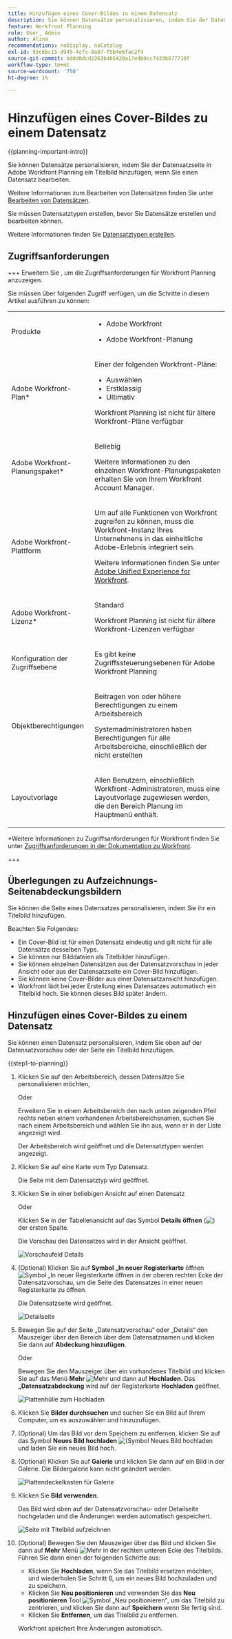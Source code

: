```yaml
---
title: Hinzufügen eines Cover-Bildes zu einem Datensatz
description: Sie können Datensätze personalisieren, indem Sie der Datensatzseite in Adobe Workfront Planning ein Titelbild hinzufügen, wenn Sie einen Datensatz bearbeiten.
feature: Workfront Planning
role: User, Admin
author: Alina
recommendations: noDisplay, noCatalog
exl-id: 93c6bc15-d945-4cfc-8e87-f5b4e6fac2f4
source-git-commit: bddd0dcd2263bd65420a17e4b9cc74336877719f
workflow-type: tm+mt
source-wordcount: '750'
ht-degree: 1%

---
```



# Hinzufügen eines Cover-Bildes zu einem Datensatz

<!--<span class="preview">The highlighted information on this page refers to functionality not yet generally available. It is available only in the Preview environment for all customers. After the monthly releases to Production, the same features are also available in the Production environment for customers who enabled fast releases. </span>   

<span class="preview">For information about fast releases, see [Enable or disable fast releases for your organization](/help/quicksilver/administration-and-setup/set-up-workfront/configure-system-defaults/enable-fast-release-process.md). </span>-->

{{planning-important-intro}}

Sie können Datensätze personalisieren, indem Sie der Datensatzseite in Adobe Workfront Planning ein Titelbild hinzufügen, wenn Sie einen Datensatz bearbeiten.

Weitere Informationen zum Bearbeiten von Datensätzen finden Sie unter [Bearbeiten von Datensätzen](/help/quicksilver/planning/records/edit-records.md).

Sie müssen Datensatztypen erstellen, bevor Sie Datensätze erstellen und bearbeiten können.

Weitere Informationen finden Sie [Datensatztypen erstellen](/help/quicksilver/planning/architecture/create-record-types.md).

## Zugriffsanforderungen

+++ Erweitern Sie , um die Zugriffsanforderungen für Workfront Planning anzuzeigen.

Sie müssen über folgenden Zugriff verfügen, um die Schritte in diesem Artikel ausführen zu können:

<table style="table-layout:auto"> 
<col> 
</col> 
<col> 
</col> 
<tbody> 
    <tr> 
<tr> 
<td> 
   <p> Produkte</p> </td> 
   <td> 
   <ul><li><p> Adobe Workfront</p></li> 
   <li><p> Adobe Workfront-Planung<p></li></ul></td> 
  </tr>   
<tr> 
   <td role="rowheader"><p>Adobe Workfront-Plan*</p></td> 
   <td> 
<p>Einer der folgenden Workfront-Pläne:</p> 
<ul><li>Auswählen</li> 
<li>Erstklassig</li> 
<li>Ultimativ</li></ul> 
<p>Workfront Planning ist nicht für ältere Workfront-Pläne verfügbar</p> 
   </td> 
<tr> 
   <td role="rowheader"><p>Adobe Workfront-Planungspaket*</p></td> 
   <td> 
<p>Beliebig </p> 
<p>Weitere Informationen zu den einzelnen Workfront-Planungspaketen erhalten Sie von Ihrem Workfront Account Manager. </p> 
   </td> 
 <tr> 
   <td role="rowheader"><p>Adobe Workfront-Plattform</p></td> 
   <td> 
<p>Um auf alle Funktionen von Workfront zugreifen zu können, muss die Workfront-Instanz Ihres Unternehmens in das einheitliche Adobe-Erlebnis integriert sein.</p> 
<p>Weitere Informationen finden Sie unter <a href="/help/quicksilver/workfront-basics/navigate-workfront/workfront-navigation/adobe-unified-experience.md">Adobe Unified Experience for Workfront</a>. </p> 
   </td> 
   </tr> 
  </tr> 
  <tr> 
   <td role="rowheader"><p>Adobe Workfront-Lizenz*</p></td> 
   <td><p> Standard</p>
   <p>Workfront Planning ist nicht für ältere Workfront-Lizenzen verfügbar</p> 
  </td> 
  </tr> 
  <tr> 
   <td role="rowheader"><p>Konfiguration der Zugriffsebene</p></td> 
   <td> <p>Es gibt keine Zugriffssteuerungsebenen für Adobe Workfront Planning</p>   
</td> 
  </tr> 
<tr> 
   <td role="rowheader"><p>Objektberechtigungen</p></td> 
   <td>   <p>Beitragen von oder höhere Berechtigungen zu einem Arbeitsbereich </p>  
   <p>Systemadministratoren haben Berechtigungen für alle Arbeitsbereiche, einschließlich der nicht erstellten</p> </td> 
  </tr> 
<tr> 
   <td role="rowheader"><p>Layoutvorlage</p></td> 
   <td> <p>Allen Benutzern, einschließlich Workfront-Administratoren, muss eine Layoutvorlage zugewiesen werden, die den Bereich Planung im Hauptmenü enthält. </p> </td> 
  </tr> 
</tbody> 
</table>

*Weitere Informationen zu Zugriffsanforderungen für Workfront finden Sie unter [Zugriffsanforderungen in der Dokumentation zu Workfront](/help/quicksilver/administration-and-setup/add-users/access-levels-and-object-permissions/access-level-requirements-in-documentation.md).

+++


## Überlegungen zu Aufzeichnungs-Seitenabdeckungsbildern

Sie können die Seite eines Datensatzes personalisieren, indem Sie ihr ein Titelbild hinzufügen.

Beachten Sie Folgendes:

* Ein Cover-Bild ist für einen Datensatz eindeutig und gilt nicht für alle Datensätze desselben Typs.
* Sie können nur Bilddateien als Titelbilder hinzufügen.
  <!--above: when you know exactly what type of files are allowed, add the exact extensions above-->
* Sie können einzelnen Datensätzen aus der Datensatzvorschau in jeder Ansicht oder aus der Datensatzseite ein Cover-Bild hinzufügen.
* Sie können keine Cover-Bilder aus einer Datensatzansicht hinzufügen.
* Workfront lädt bei jeder Erstellung eines Datensatzes automatisch ein Titelbild hoch. Sie können dieses Bild später ändern.

## Hinzufügen eines Cover-Bildes zu einem Datensatz

Sie können einen Datensatz personalisieren, indem Sie oben auf der Datensatzvorschau oder der Seite ein Titelbild hinzufügen.

{{step1-to-planning}}

1. Klicken Sie auf den Arbeitsbereich, dessen Datensätze Sie personalisieren möchten,

   Oder

   Erweitern Sie in einem Arbeitsbereich den nach unten zeigenden Pfeil rechts neben einem vorhandenen Arbeitsbereichsnamen, suchen Sie nach einem Arbeitsbereich und wählen Sie ihn aus, wenn er in der Liste angezeigt wird.

   Der Arbeitsbereich wird geöffnet und die Datensatztypen werden angezeigt.

1. Klicken Sie auf eine Karte vom Typ Datensatz.

   Die Seite mit dem Datensatztyp wird geöffnet.

1. Klicken Sie in einer beliebigen Ansicht auf einen Datensatz

   Oder

   Klicken Sie in der Tabellenansicht auf das Symbol **Details öffnen** (![) ](assets/open-details-icon-in-table-name-field.png) der ersten Spalte.

   Die Vorschau des Datensatzes wird in der Ansicht geöffnet.

   ![Vorschaufeld Details](assets/details-box.png)


1. (Optional) Klicken Sie auf **Symbol „In neuer Registerkarte** öffnen![ Symbol „In neuer Registerkarte öffnen](assets/open-details-in-a-new-tab-icon.png) <!--check the icon; they are changing it--> in der oberen rechten Ecke der Datensatzvorschau, um die Seite des Datensatzes in einer neuen Registerkarte zu öffnen.

   Die Datensatzseite wird geöffnet.

   ![Detailseite](assets/details-page.png)

1. Bewegen Sie auf der Seite „Datensatzvorschau“ oder „Details“ den Mauszeiger über den Bereich über dem Datensatznamen und klicken Sie dann auf **Abdeckung hinzufügen**.

   Oder

   Bewegen Sie den Mauszeiger über ein vorhandenes Titelbild und klicken Sie auf das Menü **Mehr** ![Mehr ](assets/more-menu.png) und dann auf **Hochladen**. <!--check the casing here; I logged a bug for this-->
Das **„Datensatzabdeckung** wird auf der Registerkarte **Hochladen** geöffnet.

   ![Plattenhülle zum Hochladen](assets/record-cover-box-for-upload.png)

1. Klicken Sie **Bilder durchsuchen** und suchen Sie ein Bild auf Ihrem Computer, um es auszuwählen und hinzuzufügen.

1. (Optional) Um das Bild vor dem Speichern zu entfernen, klicken Sie auf das Symbol **Neues Bild hochladen** ![ (Symbol Neues Bild hochladen](assets/upload-new-image-icon.png) und laden Sie ein neues Bild hoch.

1. (Optional) Klicken Sie auf **Galerie** und klicken Sie dann auf ein Bild in der Galerie. Die Bildergalerie kann nicht geändert werden.

   ![Plattendeckelkasten für Galerie](assets/record-cover-box-for-gallery.png)

1. Klicken Sie **Bild verwenden**.

   Das Bild wird oben auf der Datensatzvorschau- oder Detailseite hochgeladen und die Änderungen werden automatisch gespeichert.

   ![Seite mit Titelbild aufzeichnen](assets/record-page-with-cover-image.png)

1. (Optional) Bewegen Sie den Mauszeiger über das Bild und klicken Sie dann auf **Mehr** Menü ![Mehr](assets/more-menu.png) in der rechten unteren Ecke des Titelbilds. Führen Sie dann einen der folgenden Schritte aus:

   * Klicken Sie **Hochladen**, wenn Sie das Titelbild ersetzen möchten, und wiederholen Sie Schritt 6, um ein neues Bild hochzuladen und zu speichern.
   * Klicken Sie **Neu positionieren** und verwenden Sie das **Neu positionieren** Tool ![Symbol „Neu positionieren“](assets/reposition-tool-icon.png), um das Titelbild zu zentrieren, und klicken Sie dann auf **Speichern** wenn Sie fertig sind.
   * Klicken Sie **Entfernen**, um das Titelbild zu entfernen.

   Workfront speichert Ihre Änderungen automatisch.
